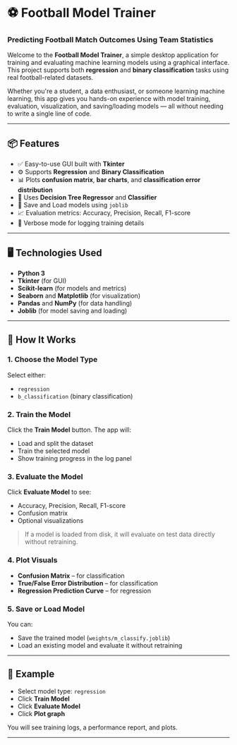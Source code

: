 # ⚽ Football Model Trainer
### Predicting Football Match Outcomes Using Team Statistics

Welcome to the **Football Model Trainer**, a simple desktop application for training and evaluating machine learning models using a graphical interface. This project supports both **regression** and **binary classification** tasks using real football-related datasets.

Whether you're a student, a data enthusiast, or someone learning machine learning, this app gives you hands-on experience with model training, evaluation, visualization, and saving/loading models — all without needing to write a single line of code.

---

## 📦 Features

- ✅ Easy-to-use GUI built with **Tkinter**
- ⚙️ Supports **Regression** and **Binary Classification**
- 📊 Plots **confusion matrix**, **bar charts**, and **classification error distribution**
- 🧠 Uses **Decision Tree Regressor** and **Classifier**
- 💾 Save and Load models using `joblib`
- 📈 Evaluation metrics: Accuracy, Precision, Recall, F1-score
- 🔄 Verbose mode for logging training details

---

## 🖥 Technologies Used

- **Python 3**
- **Tkinter** (for GUI)
- **Scikit-learn** (for models and metrics)
- **Seaborn** and **Matplotlib** (for visualization)
- **Pandas** and **NumPy** (for data handling)
- **Joblib** (for model saving and loading)

---

## 🚀 How It Works

### 1. Choose the Model Type
Select either:
- `regression`
- `b_classification` (binary classification)

### 2. Train the Model
Click the **Train Model** button. The app will:
- Load and split the dataset
- Train the selected model
- Show training progress in the log panel

### 3. Evaluate the Model
Click **Evaluate Model** to see:
- Accuracy, Precision, Recall, F1-score
- Confusion matrix
- Optional visualizations

> If a model is loaded from disk, it will evaluate on test data directly without retraining.

### 4. Plot Visuals
- **Confusion Matrix** – for classification
- **True/False Error Distribution** – for classification
- **Regression Prediction Curve** – for regression

### 5. Save or Load Model
You can:
- Save the trained model (`weights/m_classify.joblib`)
- Load an existing model and evaluate it without retraining

---

## 🧪 Example

- Select model type: `regression`
- Click **Train Model**
- Click **Evaluate Model**
- Click **Plot graph**

You will see training logs, a performance report, and plots.

---